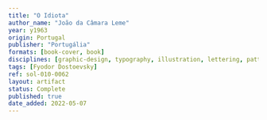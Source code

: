 ```yaml
---
title: "O Idiota"
author_name: "João da Câmara Leme"
year: y1963
origin: Portugal
publisher: "Portugália"
formats: [book-cover, book]
disciplines: [graphic-design, typography, illustration, lettering, pattern]
tags: [Fyodor Dostoevsky]
ref: sol-010-0062
layout: artifact
status: Complete
published: true
date_added: 2022-05-07
---
```

